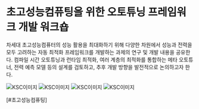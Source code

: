 <!-- TODO url 변경 -->

# 초고성능컴퓨팅을 위한 오토튜닝 프레임워크 개발 워크숍

<!-- 날짜: 2024년 9월 26일 -->
<!-- 장소: 서울 더케이호텔 -->

차세대 초고성능컴퓨터의 성능 활용을 최대화하기 위해 다양한 차원에서 성능과 전력을 모두 고려하는 자동 최적화 프레임워크를 개발하는 과제의 연구 및 개발 내용을 공유한다. 컴파일 시간 오토튜닝과 런타임 최적화, 여러 계층의 최적화를 통합하는 메타 오토튜너, 전력 예측 모델 등의 설계를 검토하고, 추후 개발 방향을 발전적으로 논의하고자 한다.

![KSC이미지](http://localhost:3000/data/events/posts/event/images/240926image43.jpg)
![KSC이미지](http://localhost:3000/data/events/posts/event/images/240926image14.jpg)
![KSC이미지](http://localhost:3000/data/events/posts/event/images/240926image7.jpg)
![KSC이미지](http://localhost:3000/data/events/posts/event/images/240926image26.jpg)

[#초고성능컴퓨팅]
